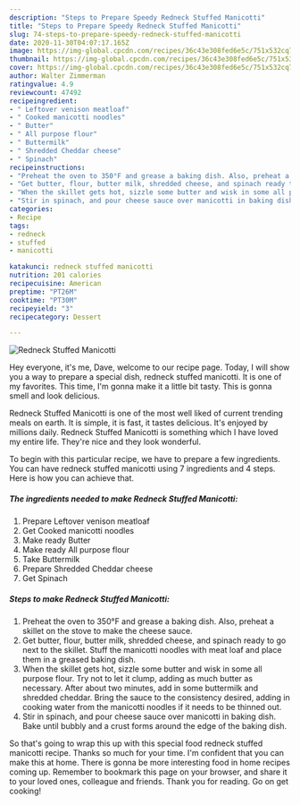 ```yaml
---
description: "Steps to Prepare Speedy Redneck Stuffed Manicotti"
title: "Steps to Prepare Speedy Redneck Stuffed Manicotti"
slug: 74-steps-to-prepare-speedy-redneck-stuffed-manicotti
date: 2020-11-30T04:07:17.165Z
image: https://img-global.cpcdn.com/recipes/36c43e308fed6e5c/751x532cq70/redneck-stuffed-manicotti-recipe-main-photo.jpg
thumbnail: https://img-global.cpcdn.com/recipes/36c43e308fed6e5c/751x532cq70/redneck-stuffed-manicotti-recipe-main-photo.jpg
cover: https://img-global.cpcdn.com/recipes/36c43e308fed6e5c/751x532cq70/redneck-stuffed-manicotti-recipe-main-photo.jpg
author: Walter Zimmerman
ratingvalue: 4.9
reviewcount: 47492
recipeingredient:
- " Leftover venison meatloaf"
- " Cooked manicotti noodles"
- " Butter"
- " All purpose flour"
- " Buttermilk"
- " Shredded Cheddar cheese"
- " Spinach"
recipeinstructions:
- "Preheat the oven to 350°F and grease a baking dish. Also, preheat a skillet on the stove to make the cheese sauce."
- "Get butter, flour, butter milk, shredded cheese, and spinach ready to go next to the skillet. Stuff the manicotti noodles with meat loaf and place them in a greased baking dish."
- "When the skillet gets hot, sizzle some butter and wisk in some all purpose flour. Try not to let it clump, adding as much butter as necessary. After about two minutes, add in some buttermilk and shredded cheddar. Bring the sauce to the consistency desired, adding in cooking water from the manicotti noodles if it needs to be thinned out."
- "Stir in spinach, and pour cheese sauce over manicotti in baking dish. Bake until bubbly and a crust forms around the edge of the baking dish."
categories:
- Recipe
tags:
- redneck
- stuffed
- manicotti

katakunci: redneck stuffed manicotti 
nutrition: 201 calories
recipecuisine: American
preptime: "PT26M"
cooktime: "PT30M"
recipeyield: "3"
recipecategory: Dessert

---
```



![Redneck Stuffed Manicotti](https://img-global.cpcdn.com/recipes/36c43e308fed6e5c/751x532cq70/redneck-stuffed-manicotti-recipe-main-photo.jpg)

Hey everyone, it's me, Dave, welcome to our recipe page. Today, I will show you a way to prepare a special dish, redneck stuffed manicotti. It is one of my favorites. This time, I'm gonna make it a little bit tasty. This is gonna smell and look delicious.



Redneck Stuffed Manicotti is one of the most well liked of current trending meals on earth. It is simple, it is fast, it tastes delicious. It's enjoyed by millions daily. Redneck Stuffed Manicotti is something which I have loved my entire life. They're nice and they look wonderful.


To begin with this particular recipe, we have to prepare a few ingredients. You can have redneck stuffed manicotti using 7 ingredients and 4 steps. Here is how you can achieve that.

<!--inarticleads1-->

##### The ingredients needed to make Redneck Stuffed Manicotti:

1. Prepare  Leftover venison meatloaf
1. Get  Cooked manicotti noodles
1. Make ready  Butter
1. Make ready  All purpose flour
1. Take  Buttermilk
1. Prepare  Shredded Cheddar cheese
1. Get  Spinach




<!--inarticleads2-->

##### Steps to make Redneck Stuffed Manicotti:

1. Preheat the oven to 350°F and grease a baking dish. Also, preheat a skillet on the stove to make the cheese sauce.
1. Get butter, flour, butter milk, shredded cheese, and spinach ready to go next to the skillet. Stuff the manicotti noodles with meat loaf and place them in a greased baking dish.
1. When the skillet gets hot, sizzle some butter and wisk in some all purpose flour. Try not to let it clump, adding as much butter as necessary. After about two minutes, add in some buttermilk and shredded cheddar. Bring the sauce to the consistency desired, adding in cooking water from the manicotti noodles if it needs to be thinned out.
1. Stir in spinach, and pour cheese sauce over manicotti in baking dish. Bake until bubbly and a crust forms around the edge of the baking dish.




So that's going to wrap this up with this special food redneck stuffed manicotti recipe. Thanks so much for your time. I'm confident that you can make this at home. There is gonna be more interesting food in home recipes coming up. Remember to bookmark this page on your browser, and share it to your loved ones, colleague and friends. Thank you for reading. Go on get cooking!
